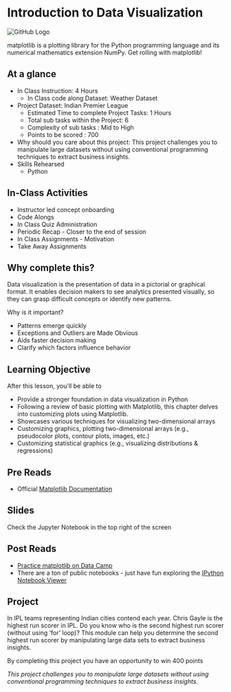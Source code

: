 # Introduction to Data Visualization 
![GitHub Logo](https://s3.ap-south-1.amazonaws.com/greyatom-social/GreyAtom-logo.png)

matplotlib is a plotting library for the Python programming language and its numerical mathematics extension NumPy. Get rolling with matplotlib!  

## At a glance
* In Class Instruction: 4 Hours
  * In Class code along Dataset: Weather Dataset 
* Project Dataset: Indian Premier League 
  * Estimated Time to complete Project Tasks: 1 Hours
  * Total sub tasks within the Project: 6
  * Complexity of sub tasks : Mid to High
  * Points to be scored : 700
* Why should you care about this project: This project challenges you to manipulate large datasets without using conventional programming techniques to extract business insights. 
* Skills Rehearsed
  * Python

## In-Class Activities
* Instructor led concept onboarding
* Code Alongs
* In Class Quiz Administration
* Periodic Recap - Closer to the end of session
* In Class Assignments - Motivation
* Take Away Assignments

## Why complete this?
Data visualization is the presentation of data in a pictorial or graphical format. It enables decision makers to see analytics presented visually, so they can grasp difficult concepts or identify new patterns.

Why is it important?
* Patterns emerge quickly
* Exceptions and Outliers are Made Obvious
* Aids faster decision making 
* Clarify which factors influence behavior

## Learning Objective
After this lesson, you'll be able to
* Provide a stronger foundation in data visualization in Python
* Following a review of basic plotting with Matplotlib, this chapter delves into customizing plots using Matplotlib. 
* Showcases various techniques for visualizing two-dimensional arrays
* Customizing graphics, plotting two-dimensional arrays (e.g., pseudocolor plots, contour plots, images, etc.)
* Customizing statistical graphics (e.g., visualizing distributions & regressions)

## Pre Reads
* Official [Matplotlib Documentation](https://matplotlib.org/)

## Slides
Check the Jupyter Notebook in the top right of the screen


## Post Reads
* [Practice matplotlib on Data Camp](https://www.datacamp.com/community/tutorials/matplotlib-tutorial-python)
* There are a ton of public notebooks - just have fun exploring the [IPython Notebook Viewer](http://nbviewer.ipython.org)

## Project 
In IPL teams representing Indian cities contend each year. Chris Gayle is the highest run scorer in IPL. Do you know who is the second highest run scorer (without using ‘for’ loop)? This module can help you determine the second highest run scorer by manipulating large data sets to extract business insights.

By completing this project you have an opportunity to win 400 points

*This project challenges you to manipulate large datasets without using conventional programming techniques to extract business insights.*
